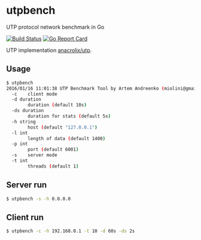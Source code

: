 # utpbench
UTP protocol network benchmark in Go

[![Build Status](https://travis-ci.org/miolini/utpbench.svg)](https://travis-ci.org/miolini/utpbench.svg) [![Go Report Card](http://goreportcard.com/badge/miolini/utpbench)](http://goreportcard.com/report/miolini/utpbench)

UTP implementation [anacrolix/utp](https://github.com/anacrolix/utp).

## Usage

```bash
$ utpbench
2016/01/16 11:01:38 UTP Benchmark Tool by Artem Andreenko (miolini@gmail.com)
  -c	client mode
  -d duration
    	duration (default 10s)
  -ds duration
    	duration for stats (default 5s)
  -h string
    	host (default "127.0.0.1")
  -l int
    	length of data (default 1400)
  -p int
    	port (default 6001)
  -s	server mode
  -t int
    	threads (default 1)
```
    	
## Server run

```bash
$ utpbench -s -h 0.0.0.0
```

## Client run
```bash
$ utpbench -c -h 192.168.0.1 -t 10 -d 60s -ds 2s
```
